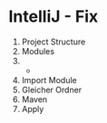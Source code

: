 # IntelliJ - Fix
1. Project Structure
2. Modules
3. +
4. Import Module
5. Gleicher Ordner
6. Maven
7. Apply

